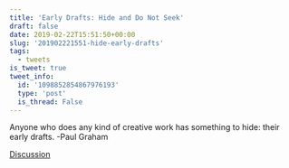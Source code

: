 ```yaml
---
title: 'Early Drafts: Hide and Do Not Seek'
draft: false
date: 2019-02-22T15:51:50+00:00
slug: '201902221551-hide-early-drafts'
tags:
  - tweets
is_tweet: true
tweet_info:
  id: '1098852854867976193'
  type: 'post'
  is_thread: False
---
```




Anyone who does any kind of creative work has something to hide: their early drafts. -Paul Graham

[Discussion](https://x.com/sytelus/status/1098852854867976193)
